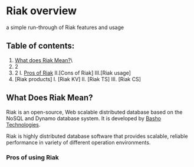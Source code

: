 [logo]: ../img/riak.png
# Riak overview
a simple run-through of Riak features and usage

## Table of contents:
1. [What does Riak Mean?](#what-does-riak-mean)\
2. 2
3. 2
    I. [Pros of Riak](#pros-of-using-riak)
    II.[Cons of Riak]
    III.[Riak usage]
2. [Riak products]
    I. [Riak KV]
    II. [Riak TS]
    III. [Riak CS]
    
## What Does Riak Mean?
Riak is an open-source, Web scalable distributed database based on the NoSQL and Dynamo database system. It is developed by [Basho Technologies](https://riak.com/).

Riak is highly distributed database software that provides scalable, reliable performance in variety of different operation environments. 
 
 ### Pros of using Riak
